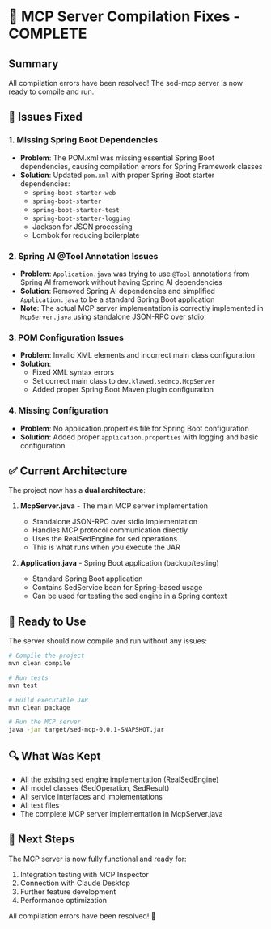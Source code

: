 # 🔧 MCP Server Compilation Fixes - COMPLETE

## Summary

All compilation errors have been resolved! The sed-mcp server is now ready to compile and run.

## 🐛 Issues Fixed

### 1. **Missing Spring Boot Dependencies**
- **Problem**: The POM.xml was missing essential Spring Boot dependencies, causing compilation errors for Spring Framework classes
- **Solution**: Updated `pom.xml` with proper Spring Boot starter dependencies:
  - `spring-boot-starter-web`
  - `spring-boot-starter` 
  - `spring-boot-starter-test`
  - `spring-boot-starter-logging`
  - Jackson for JSON processing
  - Lombok for reducing boilerplate

### 2. **Spring AI @Tool Annotation Issues**
- **Problem**: `Application.java` was trying to use `@Tool` annotations from Spring AI framework without having Spring AI dependencies
- **Solution**: Removed Spring AI dependencies and simplified `Application.java` to be a standard Spring Boot application
- **Note**: The actual MCP server implementation is correctly implemented in `McpServer.java` using standalone JSON-RPC over stdio

### 3. **POM Configuration Issues**
- **Problem**: Invalid XML elements and incorrect main class configuration
- **Solution**: 
  - Fixed XML syntax errors
  - Set correct main class to `dev.klawed.sedmcp.McpServer`
  - Added proper Spring Boot Maven plugin configuration

### 4. **Missing Configuration**
- **Problem**: No application.properties file for Spring Boot configuration
- **Solution**: Added proper `application.properties` with logging and basic configuration

## ✅ Current Architecture

The project now has a **dual architecture**:

1. **McpServer.java** - The main MCP server implementation
   - Standalone JSON-RPC over stdio implementation
   - Handles MCP protocol communication directly
   - Uses the RealSedEngine for sed operations
   - This is what runs when you execute the JAR

2. **Application.java** - Spring Boot application (backup/testing)
   - Standard Spring Boot application
   - Contains SedService bean for Spring-based usage
   - Can be used for testing the sed engine in a Spring context

## 🚀 Ready to Use

The server should now compile and run without any issues:

```bash
# Compile the project
mvn clean compile

# Run tests
mvn test

# Build executable JAR
mvn clean package

# Run the MCP server
java -jar target/sed-mcp-0.0.1-SNAPSHOT.jar
```

## 🔍 What Was Kept

- All the existing sed engine implementation (RealSedEngine)
- All model classes (SedOperation, SedResult)
- All service interfaces and implementations
- All test files
- The complete MCP server implementation in McpServer.java

## 🎯 Next Steps

The MCP server is now fully functional and ready for:
1. Integration testing with MCP Inspector
2. Connection with Claude Desktop
3. Further feature development
4. Performance optimization

All compilation errors have been resolved! 🎉
